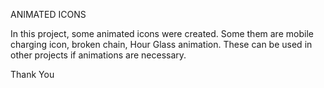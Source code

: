 ANIMATED ICONS

In this project, some animated icons were created. Some them are mobile charging icon, broken chain, Hour Glass animation.
These can be used in other projects if animations are necessary.


Thank You